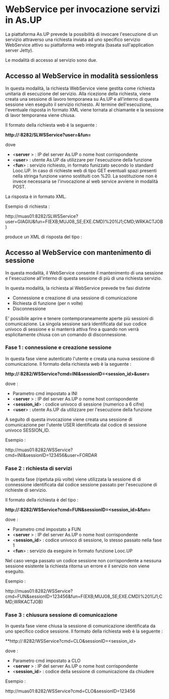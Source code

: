 # WebService per invocazione servizi in As.UP

La piattaforma As.UP prevede la possibilità di invocare l'esecuzione di un servizio attraverso una richiesta inviata
ad uno specifico servizio WebService attivo su piattaforma web integrata (basata sull'application server Jetty).

Le modalità di accesso al servizio sono due.

## Accesso al WebService in modalità sessionless

In questa modalità, la richiesta WebService viene gestita come richiesta unitaria di esecuzione del servizio.
Alla ricezione della richiesta, viene creata una sessione di lavoro temporanea su As.UP e all'interno di
questa sessione vien eseguito il servizio richiesto. Al termine dell'esecuzione, l'eventuale risposta in
formato XML viene tornata al chiamante e la sessione di lavor temporanea viene chiusa.

Il formato della richiesta web è la seguente : 

**http://<server>:8282/SLWSService?user=<user>&fun=<fun>**

dove


- <**server** > : IP del server As.UP o nome host corrispondente
- <**user**> :  utente As.UP da utilizzare per l'esecuzione della funzione
- <**fun**> :  servizio richiesto, in formato funizzato secondo lo standard Looc.UP. In caso di richieste web di
tipo GET eventuali spazi presenti nella stringa funzione vanno sostituiti con %20. La sostituzione non è
invece necessaria se l'invocazione al web service avviene in modalità POST.


La risposta è in formato XML.


Esempio di richiesta : 

http://muas01:8282/SLWSService?user=GIAGIU&fun=F(EXB;MUJ08_SE;EXE.CMD)%201(J1;CMD;WRKACTJOB)

produce un XML di risposta del tipo : 


><UiSmeup Testo=" - ">
  <Service Titolo1="" Titolo2="" Funzione="F(EXB;MUJ08_SE;EXE.CMD)" Servizio="MUJ08_SE" TSep="." DSep=","/>
    <Griglia>
      <Colonna Cod="COD000" Txt="creationInfo" Tip="" Lun="12" IO="O" Ogg="\*\*" Dpy="" Fill="" Aut=""/>
      <Colonna Cod="COD001" Txt="currentLibrary" Tip="" Lun="10" IO="O" Ogg="\*\*" Dpy="" Fill="" Aut=""/>
      <Colonna Cod="COD002" Txt="dateFormat" Tip="" Lun="10" IO="O" Ogg="\*\*" Dpy="" Fill="" Aut=""/>
      <Colonna Cod="COD003" Txt="dateSeparator" Tip="" Lun="1" IO="O" Ogg="\*\*" Dpy="" Fill="" Aut=""/>
      <Colonna Cod="COD004" Txt="jobID" Tip="" Lun="13" IO="O" Ogg="\*\*" Dpy="" Fill="" Aut=""/>
      <Colonna Cod="COD005" Txt="jobName" Tip="" Lun="10" IO="O" Ogg="\*\*" Dpy="" Fill="" Aut=""/>
      <Colonna Cod="COD006" Txt="jobNumber" Tip="" Lun="6" IO="O" Ogg="\*\*" Dpy="" Fill="" Aut=""/>
      <Colonna Cod="COD007" Txt="jobStatus" Tip="" Lun="9" IO="O" Ogg="\*\*" Dpy="" Fill="" Aut=""/>
      <Colonna Cod="COD008" Txt="jobType" Tip="" Lun="7" IO="O" Ogg="\*\*" Dpy="" Fill="" Aut=""/>
      <Colonna Cod="COD009" Txt="jobUser" Tip="" Lun="10" IO="O" Ogg="\*\*" Dpy="" Fill="" Aut=""/>
      <Colonna Cod="COD010" Txt="libraries" Tip="" Lun="9" IO="O" Ogg="\*\*" Dpy="" Fill="" Aut=""/>
      <Colonna Cod="COD011" Txt="messages" Tip="" Lun="8" IO="O" Ogg="\*\*" Dpy="" Fill="" Aut=""/>
      <Colonna Cod="COD012" Txt="switches" Tip="" Lun="8" IO="O" Ogg="\*\*" Dpy="" Fill="" Aut=""/>
      <Colonna Cod="COD013" Txt="timeSeparator" Tip="" Lun="1" IO="O" Ogg="\*\*" Dpy="" Fill="" Aut=""/>
     <Colonna Cod="COD014" Txt="variables" Tip="" Lun="9" IO="O" Ogg="\*\*" Dpy="" Fill="" Aut=""/>
    </Griglia>
    <Righe>
      <Riga Fld="Mon Jan 11 1|QSYS |DMY |/|66a32fe3-2495|LO_E115520|114709|Run |Batch |FORDAR |[QTEMP, P|[] |00000000| : |[org.smeu|"/>
      <Riga Fld="Mon Jan 11 1|QSYS |DMY |/|1204b2a7-fadd|QAS114708 |114708|Active |Batch |FORDAR |[QTEMP, P|[114709]|00000000| : |[org.smeu|"/>
      <Riga Fld="Mon Jan 11 1|QSYS |DMY |/|2101cbbd-780c|QAS114710 |114710|Run |Batch |GIAGIU |[QTEMP, Q|[] |00000000| : |[] |"/>
    </Righe>
</UiSmeup>



## Accesso al WebService con mantenimento di sessione

In questa modalità, il WebService consente il mantenimento di una sessione e l'esecuzione all'interno di
questa sessione di più di una richiesta servizio.

In questa modalità, la richiesta al WebService prevede tre fasi distinte


- Connessione e creazione di una sessione di comunicazione
- Richiesta di funzione (per n volte)
- Disconnessione


E' possibile aprire e tenere contemporaneamente aperte più sessioni di comunicazione. La singola
sessione sarà identificata dal suo codice univoco di sessione e si manterrà attiva fino
a quando non verrà esplicitamente chiusa con un comando di disconnessione.


### Fase 1 :  connessione e creazione sessione

In questa fase viene autenticato l'utente e creata una nuova sessione di comunicazione.
Il formato della richiesta web è la seguente : 

**http://<server>:8282/WSService?cmd=INI&sessionID=<session_id>&user=<user>**

dove : 


- Parametro cmd impostato a INI
- <**server** > : IP del server As.UP o nome host corrispondente
- <**session_id**> :  codice univoco di sessione (numerico a 6 cifre)
- <**user**> :  utente As.UP da utilizzare per l'esecuzione della funzione


A seguito di questa invocazione viene creata una sessione di comunicazione per l'utente USER identificata
dal codice di sessione univoco SESSION_ID.

Esempio : 

http://muas01:8282/WSService?cmd=INI&sessionID=123456&user=FORDAR

### Fase 2 :  richiesta di servizi

In questa fase (ripetuta più volte) viene utilizzata la sessione di di connessione identificata dal
codice sessione passato per l'esecuzione di richieste di servizio.

Il formato della richiesta è del tipo : 

**http://<server>:8282/WSService?cmd=FUN&sessionID=<session_id>&fun=<fun>**

dove : 


- Parametro cmd impostato a FUN
- <**server** > : IP del server As.UP o nome host corrispondente
- <**session_id**> :  codice univoco di sessione, lo stesso passato nella fase 1
- <**fun**> :  servizio da eseguire in formato funzione Looc.UP


Nel caso venga passato un codice sessione non corrispondente a nessuna sessione esistente
la richiesta ritorna un errore e il servizio non viene eseguito.

Esempio : 

http://muas01:8282/WSService?cmd=FUN&sessionID=123456&fun=F(EXB;MUJ08_SE;EXE.CMD)%201(J1;CMD;WRKACTJOB)

### Fase 3 :  chiusura sessione di comunicazione

In questa fase viene chiusa la sessione di comunicazione identificata da uno specifico
codice sessione.
Il formato della richiesta web è la seguente : 

**http://<server>:8282/WSService?cmd=CLO&sessionID=<session_id>

dove : 


- Parametro cmd impostato a CLO
- <**server** > : IP del server As.UP o nome host corrispondente
- <**session_id**> :  codice della sessione di comunicazione da chiudere


Esempio : 

http://muas01:8282/WSService?cmd=CLO&sessionID=123456

